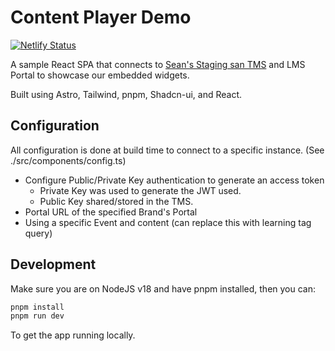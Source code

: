 # Content Player Demo

[![Netlify Status](https://api.netlify.com/api/v1/badges/307a88fa-e1c3-43fd-9aa6-342c7bf07ecf/deploy-status)](https://app.netlify.com/sites/scorm-demo/deploys)

A sample React SPA that connects to [Sean's Staging san TMS](https://san.stagingadministrateapp.com) and LMS Portal to
showcase our embedded widgets.

Built using Astro, Tailwind, pnpm, Shadcn-ui, and React.

## Configuration

All configuration is done at build time to connect to a specific instance. (See ./src/components/config.ts)

- Configure Public/Private Key authentication to generate an access token
  - Private Key was used to generate the JWT used.
  - Public Key shared/stored in the TMS.
- Portal URL of the specified Brand's Portal
- Using a specific Event and content (can replace this with learning tag query)

## Development

Make sure you are on NodeJS v18 and have pnpm installed, then you can:

```sh
pnpm install
pnpm run dev
```

To get the app running locally.
